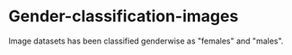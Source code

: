 # Gender-classification-images
 Image datasets has been classified genderwise as "females" and "males".
